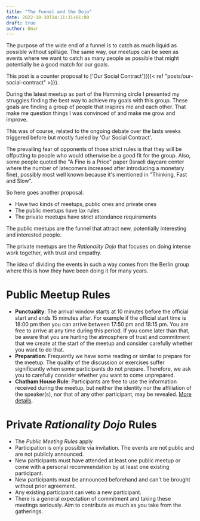 ```yaml
---
title: "The Funnel and the Dojo"
date: 2022-10-30T14:11:31+01:00
draft: true
author: Omar
---
```


The purpose of the wide end of a funnel is to catch as much liquid as possible
without spillage. The same way, our meetups can be seen as events where we want
to catch as many people as possible that might potentially be a good match for
our goals.

<!--more-->

This post is a counter proposal to ['Our Social Contract']({{< ref
"posts/our-social-contract" >}}).

During the latest meetup as part of the Hamming circle I presented my struggles
finding the best way to achieve my goals with this group. These goals are
finding a group of people that inspires me and each other. That make me
question things I was convinced of and make me grow and improve.

This was of course, related to the ongoing debate over the lasts weeks
triggered before but mostly fueled by 'Our Social Contract'.

The prevailing fear of opponents of those strict rules is that they will be
offputting to people who would otherwise be a good fit for the group. Also,
some people quoted the "A Fine is a Price" paper (Israeli daycare center where
the number of latecomers increased after introducing a monetary fine), possibly
most well known because it's mentioned in "Thinking, Fast and Slow".

So here goes another proposal.

* Have two kinds of meetups, public ones and private ones
* The public meetups have lax rules
* The private meetups have strict attendance requirements

The public meetups are the funnel that attract new, potentially interesting and
interested people.

The private meetups are the _Rationality Dojo_ that focuses on doing intense
work together, with trust and empathy.

The idea of dividing the events in such a way comes from the Berlin group where
this is how they have been doing it for many years.

# Public Meetup Rules

* **Punctuality**: The arrival window starts at 10 minutes before the official
  start and ends 15 minutes after. For example if the official start time is
  18:00 pm then you can arrive between 17:50 pm and 18:15 pm. You are free to
  arrive at any time during this period. If you come later than that, be aware
  that you are hurting the atmosphere of trust and commitment that we create at
  the start of the meetup and consider carefully whether you want to do that.
* **Preparation**: Frequently we have some reading or similar to prepare for
  the meetup. The quality of the discussion or exercises suffer significantly
  when some participants do not prepare. Therefore, we ask you to carefully
  consider whether you want to come unprepared.
* **Chatham House Rule**: Participants are free to use the information received
  during the meetup, but neither the identity nor the affiliation of the
  speaker(s), nor that of any other participant, may be revealed. [More
  details](https://www.chathamhouse.org/about-us/chatham-house-rule).

# Private _Rationality Dojo_ Rules

* The _Public Meeting Rules_ apply
* Participation is only possible via invitation. The events are not public and
  are not publicly announced.
* New participants must have attended at least one public meetup or come with a
  personal recommendation by at least one existing participant.
* New participants must be announced beforehand and can't be brought without
  prior agreement.
* Any existing participant can veto a new participant.
* There is a general expectation of commitment and taking these meetings
  seriously. Aim to contribute as much as you take from the gatherings.

